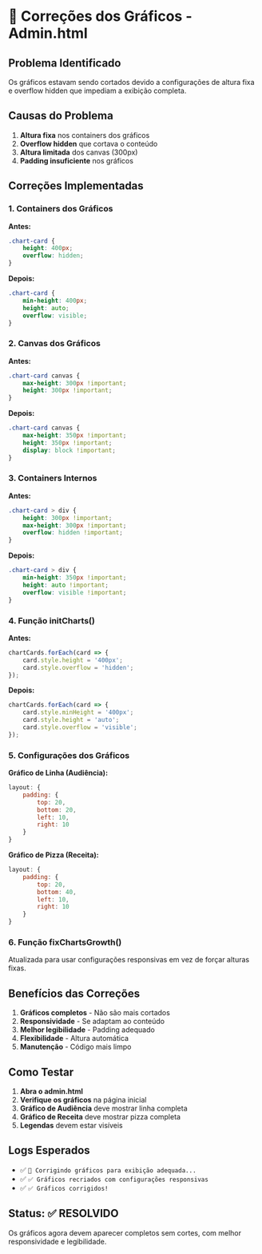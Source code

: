 # 🔧 Correções dos Gráficos - Admin.html

## Problema Identificado

Os gráficos estavam sendo cortados devido a configurações de altura fixa e overflow hidden que impediam a exibição completa.

## Causas do Problema

1. **Altura fixa** nos containers dos gráficos
2. **Overflow hidden** que cortava o conteúdo
3. **Altura limitada** dos canvas (300px)
4. **Padding insuficiente** nos gráficos

## Correções Implementadas

### 1. **Containers dos Gráficos**

**Antes:**
```css
.chart-card {
    height: 400px;
    overflow: hidden;
}
```

**Depois:**
```css
.chart-card {
    min-height: 400px;
    height: auto;
    overflow: visible;
}
```

### 2. **Canvas dos Gráficos**

**Antes:**
```css
.chart-card canvas {
    max-height: 300px !important;
    height: 300px !important;
}
```

**Depois:**
```css
.chart-card canvas {
    max-height: 350px !important;
    height: 350px !important;
    display: block !important;
}
```

### 3. **Containers Internos**

**Antes:**
```css
.chart-card > div {
    height: 300px !important;
    max-height: 300px !important;
    overflow: hidden !important;
}
```

**Depois:**
```css
.chart-card > div {
    min-height: 350px !important;
    height: auto !important;
    overflow: visible !important;
}
```

### 4. **Função initCharts()**

**Antes:**
```javascript
chartCards.forEach(card => {
    card.style.height = '400px';
    card.style.overflow = 'hidden';
});
```

**Depois:**
```javascript
chartCards.forEach(card => {
    card.style.minHeight = '400px';
    card.style.height = 'auto';
    card.style.overflow = 'visible';
});
```

### 5. **Configurações dos Gráficos**

**Gráfico de Linha (Audiência):**
```javascript
layout: {
    padding: {
        top: 20,
        bottom: 20,
        left: 10,
        right: 10
    }
}
```

**Gráfico de Pizza (Receita):**
```javascript
layout: {
    padding: {
        top: 20,
        bottom: 40,
        left: 10,
        right: 10
    }
}
```

### 6. **Função fixChartsGrowth()**

Atualizada para usar configurações responsivas em vez de forçar alturas fixas.

## Benefícios das Correções

1. **Gráficos completos** - Não são mais cortados
2. **Responsividade** - Se adaptam ao conteúdo
3. **Melhor legibilidade** - Padding adequado
4. **Flexibilidade** - Altura automática
5. **Manutenção** - Código mais limpo

## Como Testar

1. **Abra o admin.html**
2. **Verifique os gráficos** na página inicial
3. **Gráfico de Audiência** deve mostrar linha completa
4. **Gráfico de Receita** deve mostrar pizza completa
5. **Legendas** devem estar visíveis

## Logs Esperados

- ✅ `🔧 Corrigindo gráficos para exibição adequada...`
- ✅ `✅ Gráficos recriados com configurações responsivas`
- ✅ `✅ Gráficos corrigidos!`

## Status: ✅ RESOLVIDO

Os gráficos agora devem aparecer completos sem cortes, com melhor responsividade e legibilidade. 